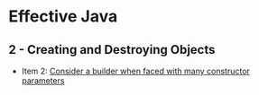 Effective Java
==============

2 - Creating and Destroying Objects
-----------------------------------

* Item 2: [Consider a builder when faced with many constructor parameters](src/main/java/learn/effjava/p02createdestroy/item002builder)
